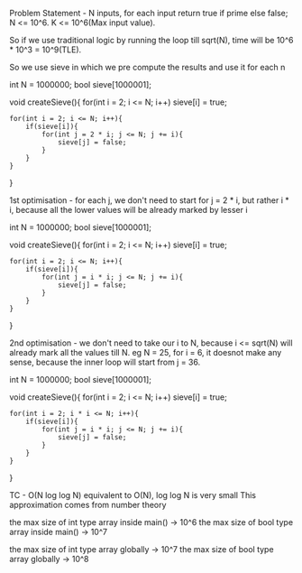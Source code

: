 Problem Statement - 
N inputs, for each input return true if prime else false;
N <= 10^6.
K <= 10^6(Max input value).

So if we use traditional logic by running the loop till sqrt(N), time will be 10^6 * 10^3 = 10^9(TLE).

So we use sieve in which we pre compute the results and use it for each n

int N = 1000000;
bool sieve[1000001];

void createSieve(){
    for(int i = 2; i <= N; i++)
        sieve[i] = true;

    for(int i = 2; i <= N; i++){
        if(sieve[i]){
            for(int j = 2 * i; j <= N; j += i){
                sieve[j] = false;
            }
        }
    }
}

1st optimisation - for each j, we don't need to start for j = 2 * i, but rather i * i, because all the lower values will be already marked by lesser i

int N = 1000000;
bool sieve[1000001];

void createSieve(){
    for(int i = 2; i <= N; i++)
        sieve[i] = true;

    for(int i = 2; i <= N; i++){
        if(sieve[i]){
            for(int j = i * i; j <= N; j += i){
                sieve[j] = false;
            }
        }
    }
}

2nd optimisation - we don't need to take our i to N, because i <= sqrt(N) will already mark all the values till N.
eg N = 25, for i = 6, it doesnot make any sense, because the inner loop will start from j = 36.

int N = 1000000;
bool sieve[1000001];

void createSieve(){
    for(int i = 2; i <= N; i++)
        sieve[i] = true;

    for(int i = 2; i * i <= N; i++){
        if(sieve[i]){
            for(int j = i * i; j <= N; j += i){
                sieve[j] = false;
            }
        }
    }
}

TC - O(N log log N) equivalent to O(N), log log N is very small
This approximation comes from number theory

the max size of int type array inside main() -> 10^6
the max size of bool type array inside main() -> 10^7

the max size of int type array globally -> 10^7
the max size of bool type array globally -> 10^8
